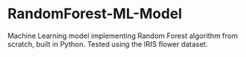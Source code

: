 # RandomForest-ML-Model
Machine Learning model implementing Random Forest algorithm from scratch, built in Python. Tested using the IRIS flower dataset.
